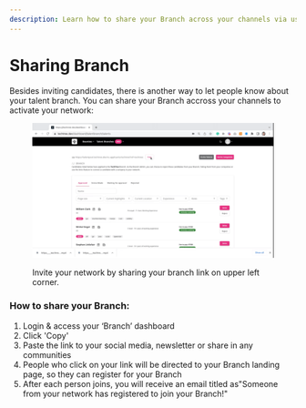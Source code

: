 ```yaml
---
description: Learn how to share your Branch across your channels via using a personal link.
---
```


# Sharing Branch

Besides inviting candidates, there is another way to let people know about your talent branch. You can share your Branch accross your channels to activate your network:

<figure><img src="../../.gitbook/assets/Sharing Branch.gif" alt=""><figcaption><p>Invite your network by sharing your branch link on upper left corner.</p></figcaption></figure>



### How to share your Branch:

1. Login & access your ‘Branch’ dashboard
2. Click 'Copy'
3. Paste the link to your social media, newsletter or share in any communities&#x20;
4. People who click on your link will be directed to your Branch landing page, so they can register for your Branch
5. After each person joins, you will receive an email titled as"Someone from your network has registered to join your Branch!"
